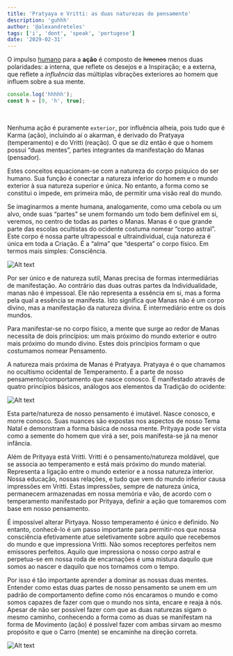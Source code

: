 ```yaml
---
title: 'Pratyaya e Vritti: as duas naturezas do pensamento'
description: 'guhhh'
author: '@alexandreteles'
tags: ['i', 'dont', 'speak', 'portugese']
date: '2029-02-31'
---
```


O impulso [humano](/) para a **ação** é composto de ~~hmenos~~ menos duas polaridades: a interna, que reflete os desejos e a Inspiração; e a externa, que reflete a _influência_ das múltiplas vibrações exteriores ao homem que influem sobre a sua mente.

```js
console.log('hhhhh');
const h = [9, 'h', true];
```
<br />

Nenhuma ação é puramente `exterior`, por influência alheia, pois tudo que é Karma (ação), incluindo aí o akarman, é derivado do Pratyaya (temperamento) e do Vritti (reação). O que se diz então é que o homem possui “duas mentes”, partes integrantes da manifestação do Manas (pensador).

Estes conceitos equacionam-se com a natureza do corpo psíquico do ser humano. Sua função é conectar a natureza inferior do homem e o mundo exterior à sua natureza superior e única. No entanto, a forma como se constitui o impede, em primeira mão, de permitir uma visão real do mundo.

Se imaginarmos a mente humana, analogamente, como uma cebola ou um alvo, onde suas “partes” se unem formando um todo bem definível em si, veremos, no centro de todas as partes o Manas. Manas é o que grande parte das escolas ocultistas do ocidente costuma nomear “corpo astral”. Este corpo é nossa parte ultrapessoal e ultraindividual, cuja natureza é única em toda a Criação. É a “alma” que “desperta” o corpo físico. Em termos mais simples: Consciência.

![Alt text](https://1.bp.blogspot.com/-nO8SibBWvhg/XqHv5KZCUaI/AAAAAAAAaKY/hShGm6IpRr88nAOJQuQ5QR3hQ7TP-7QrACLcBGAsYHQ/s1600/esquema.PNG)

Por ser único e de natureza sutil, Manas precisa de formas intermediárias de manifestação. Ao contrário das duas outras partes da Individualidade, manas não é impessoal. Ele não representa a essência em si, mas a forma pela qual a essência se manifesta. Isto significa que Manas não é um corpo divino, mas a manifestação da natureza divina. É intermediário entre os dois mundos.

Para manifestar-se no corpo físico, a mente que surge ao redor de Manas necessita de dois princípios:
um mais próximo do mundo exterior e outro mais próximo do mundo divino. Estes dois princípios formam o que costumamos nomear Pensamento.

A natureza mais próxima de Manas é Pratyaya. Pratyaya é o que chamamos no ocultismo ocidental de Temperamento. É a parte de nosso pensamento/comportamento que nasce conosco. É manifestado através de quatro princípios básicos, análogos aos elementos da Tradição do ocidente:

![Alt text](https://1.bp.blogspot.com/-CI8-RkW1BIE/XqHwTS6PDKI/AAAAAAAAaKg/OxMJIiZcLf4RX8p4W7krd-Ul0n6xkWUfACLcBGAsYHQ/s1600/elementos.PNG)

Esta parte/natureza de nosso pensamento é imutável. Nasce conosco, e morre conosco. Suas nuances são expostas nos aspectos de nosso Tema Natal e demonstram a forma básica de nossa mente. Prityaya pode ser vista como a semente do homem que virá a ser, pois manifesta-se já na menor infância.

Além de Prityaya está Vritti. Vritti é o pensamento/natureza moldável, que se associa ao temperamento e está mais próximo do mundo material. Representa a ligação entre o mundo exterior e a nossa natureza interior. Nossa educação, nossas relações, e tudo que vem do mundo inferior causa impressões em Vritti. Estas impressões, sempre de natureza única, permanecem armazenadas em nossa memória e vão, de acordo com o temperamento manifestado por Prityaya, definir a ação que tomaremos com base em nosso pensamento.

É impossível alterar Pirtyaya. Nosso temperamento é único e definido. No entanto, conhecê-lo é um passo importante para permitir-nos que nossa consciência efetivamente atue seletivamente sobre aquilo que recebemos do mundo e que impressiona Vritti. Não somos receptores perfeitos nem emissores perfeitos. Aquilo que impressiona o nosso corpo astral e perpetua-se em nossa roda de encarnações é uma mistura daquilo que somos ao nascer e daquilo que nos tornamos com o tempo.

Por isso é tão importante aprender a dominar as nossas duas mentes. Entender como estas duas partes de nosso pensamento se unem em um padrão de comportamento define como nós encaramos o mundo e como somos capazes de fazer com que o mundo nos sinta, encare e reaja à nós. Apesar de não ser possível fazer com que as duas naturezas sigam o mesmo caminho, conhecendo a forma como as duas se manifestam na forma de Movimento (ação) é possível fazer com ambas sirvam ao mesmo propósito e que o Carro (mente) se encaminhe na direção correta.

![Alt text](https://1.bp.blogspot.com/-SHT_EWkYFvU/XqHxJQkK-cI/AAAAAAAAaKs/3nKe9UbzrvA2Z7bhrXV2YsAzwWbK3Ti4QCLcBGAsYHQ/s1600/o_carro.PNG)
